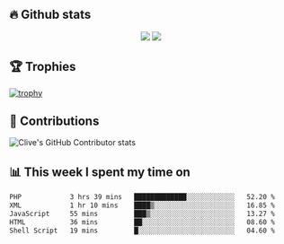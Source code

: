 ## &#128293; Github stats

<!-- GitHub Readme Streak Stats - https://github.com/DenverCoder1/github-readme-streak-stats -->
<p align="center">

<picture>
  <source 
    srcset="https://github-readme-stats.vercel.app/api?username=clivewalkden&count_private=true&show_icons=true&theme=darcula"
    media="(prefers-color-scheme: dark)"
  />
  <source
    srcset="https://github-readme-stats.vercel.app/api?username=clivewalkden&count_private=true&show_icons=true&theme=calm"
    media="(prefers-color-scheme: light), (prefers-color-scheme: no-preference)"
  />
  <img src="https://github-readme-stats.vercel.app/api?username=clivewalkden&count_private=true&show_icons=true&theme=darcula" />
</picture>

<a href="https://git.io/streak-stats" target="_blank">
  <img src="http://github-readme-streak-stats.herokuapp.com?user=clivewalkden&theme=darcula&date_format=j%20M%5B%20Y%5D" />
</a>

</p>

## &#127942; Trophies
[![trophy](https://github-profile-trophy.vercel.app/?username=clivewalkden&theme=onedark)](https://github.com/clivewalkden/github-profile-trophy)

## &#129309; Contributions
![Clive's GitHub Contributor stats](https://github-contributor-stats.vercel.app/api?username=clivewalkden)

## &#128202; This week I spent my time on
<!--START_SECTION:waka-->

```txt
PHP            3 hrs 39 mins   █████████████░░░░░░░░░░░░   52.20 %
XML            1 hr 10 mins    ████▒░░░░░░░░░░░░░░░░░░░░   16.85 %
JavaScript     55 mins         ███▒░░░░░░░░░░░░░░░░░░░░░   13.27 %
HTML           36 mins         ██░░░░░░░░░░░░░░░░░░░░░░░   08.60 %
Shell Script   19 mins         █░░░░░░░░░░░░░░░░░░░░░░░░   04.60 %
```

<!--END_SECTION:waka-->
